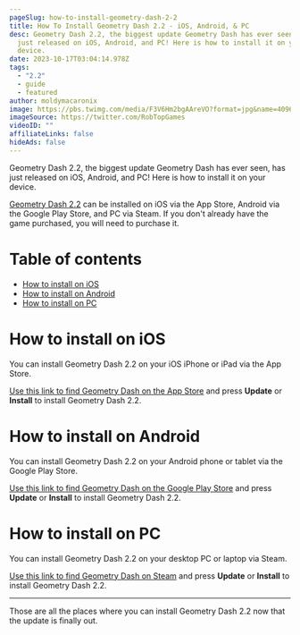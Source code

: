 ```yaml
---
pageSlug: how-to-install-geometry-dash-2-2
title: How To Install Geometry Dash 2.2 - iOS, Android, & PC
desc: Geometry Dash 2.2, the biggest update Geometry Dash has ever seen, has
  just released on iOS, Android, and PC! Here is how to install it on your
  device.
date: 2023-10-17T03:04:14.978Z
tags:
  - "2.2"
  - guide
  - featured
author: moldymacaronix
image: https://pbs.twimg.com/media/F3V6Hm2bgAAreVO?format=jpg&name=4096x4096
imageSource: https://twitter.com/RobTopGames
videoID: ""
affiliateLinks: false
hideAds: false
---
```

Geometry Dash 2.2, the biggest update Geometry Dash has ever seen, has just released on iOS, Android, and PC! Here is how to install it on your device.

[Geometry Dash 2.2](/categories/2.2/) can be installed on iOS via the App Store, Android via the Google Play Store, and PC via Steam. If you don't already have the game purchased, you will need to purchase it.

# Table of contents

- [How to install on iOS](#how-to-install-on-ios)
- [How to install on Android](#how-to-install-on-android)
- [How to install on PC](#how-to-install-on-pc)

# How to install on iOS

You can install Geometry Dash 2.2 on your iOS iPhone or iPad via the App Store.

[Use this link to find Geometry Dash on the App Store](https://apps.apple.com/app/geometry-dash/id625334537) and press **Update** or **Install** to install Geometry Dash 2.2.

# How to install on Android

You can install Geometry Dash 2.2 on your Android phone or tablet via the Google Play Store.

[Use this link to find Geometry Dash on the Google Play Store](https://play.google.com/store/apps/details?id=com.robtopx.geometryjump) and press **Update** or **Install** to install Geometry Dash 2.2.

# How to install on PC

You can install Geometry Dash 2.2 on your desktop PC or laptop via Steam.

[Use this link to find Geometry Dash on Steam](https://store.steampowered.com/app/322170/Geometry_Dash/) and press **Update** or **Install** to install Geometry Dash 2.2.

---

Those are all the places where you can install Geometry Dash 2.2 now that the update is finally out.